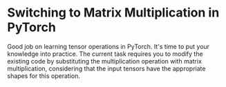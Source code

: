 # Switching to Matrix Multiplication in PyTorch

Good job on learning tensor operations in PyTorch. It's time to put your knowledge into practice. The current task requires you to modify the existing code by substituting the multiplication operation with matrix multiplication, considering that the input tensors have the appropriate shapes for this operation.